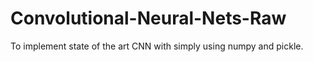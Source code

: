 # Convolutional-Neural-Nets-Raw
To implement state of the art CNN with simply using numpy and pickle.
